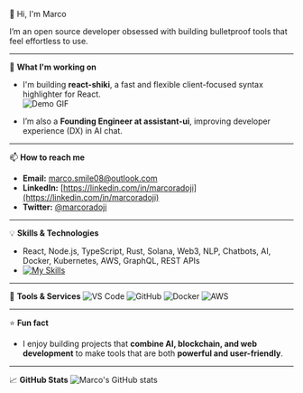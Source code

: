 👋 Hi, I'm Marco

I’m an open source developer obsessed with building bulletproof tools that feel effortless to use.

---

🔭 **What I'm working on**
- I'm building **react-shiki**, a fast and flexible client-focused syntax highlighter for React.  
  ![Demo GIF](https://media.giphy.com/media/3o7aD2saalBwwftBIY/giphy.gif)

- I’m also a **Founding Engineer at assistant-ui**, improving developer experience (DX) in AI chat.  

---

📫 **How to reach me**
- **Email:** marco.smile08@outlook.com  
- **LinkedIn:** [https://linkedin.com/in/marcoradoji](https://linkedin.com/in/marcoradoji)  
- **Twitter:** [@marcoradoji](https://twitter.com/marcoradoji)

---

💡 **Skills & Technologies**
- React, Node.js, TypeScript, Rust, Solana, Web3, NLP, Chatbots, AI, Docker, Kubernetes, AWS, GraphQL, REST APIs
- [![My Skills](https://skillicons.dev/icons?i=aws,gcp,azure,react,vue,flutter&perline=3)](https://skillicons.dev)

---

🧰 **Tools & Services**
![VS Code](https://img.shields.io/badge/VS%20Code-007ACC?style=for-the-badge&logo=visual-studio-code&logoColor=white)
![GitHub](https://img.shields.io/badge/GitHub-181717?style=for-the-badge&logo=github&logoColor=white)
![Docker](https://img.shields.io/badge/Docker-2496ED?style=for-the-badge&logo=docker&logoColor=white)
![AWS](https://img.shields.io/badge/AWS-232F3E?style=for-the-badge&logo=amazon-aws&logoColor=white)

---

⭐ **Fun fact**
- I enjoy building projects that **combine AI, blockchain, and web development** to make tools that are both **powerful and user-friendly**.

---

📈 **GitHub Stats**
![Marco's GitHub stats](https://github-readme-stats.vercel.app/api?username=MarcoRadoji&show_icons=true&theme=radical)
